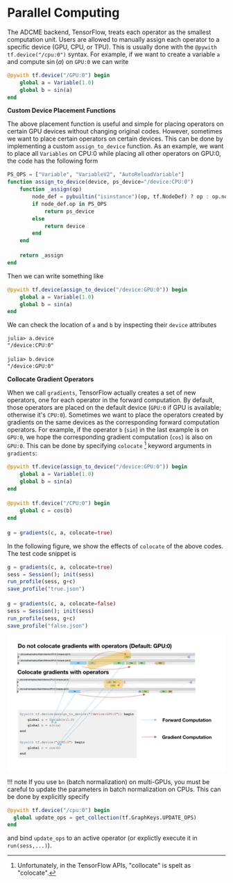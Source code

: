 # Parallel Computing

The ADCME backend, TensorFlow, treats each operator as the smallest computation unit. Users are allowed to manually assign each operator to a specific device (GPU, CPU, or TPU). This is usually done with the `@pywith tf.device("/cpu:0")` syntax. For example, if we want to create a variable `a` and compute $\sin(a)$ on `GPU:0` we can write
```julia
@pywith tf.device("/GPU:0") begin
    global a = Variable(1.0)
    global b = sin(a)
end
```

**Custom Device Placement Functions**

The above placement function is useful and simple for placing operators on certain GPU devices without changing original codes. However, sometimes we want to place certain operators on certain devices. This can be done by implementing a custom `assign_to_device` function. As an example, we want to place all `Variables` on CPU:0 while placing all other operators on GPU:0, the code has the following form
```julia
PS_OPS = ["Variable", "VariableV2", "AutoReloadVariable"]
function assign_to_device(device, ps_device="/device:CPU:0")
    function _assign(op)
        node_def = pybuiltin("isinstance")(op, tf.NodeDef) ? op : op.node_def
        if node_def.op in PS_OPS
            return ps_device
        else
            return device
        end
    end

    return _assign
end
```
Then we can write something like
```julia
@pywith tf.device(assign_to_device("/device:GPU:0")) begin
    global a = Variable(1.0)
    global b = sin(a)
end
```
We can check the location of `a` and `b` by inspecting their `device` attributes
```julia-repl
julia> a.device
"/device:CPU:0"

julia> b.device
"/device:GPU:0"
```

**Collocate Gradient Operators**

When we call `gradients`, TensorFlow actually creates a set of new operators, one for each operator in the forward computation. By default, those operators are placed on the default device (`GPU:0` if GPU is available; otherwise it's `CPU:0`). Sometimes we want to place the operators created by gradients on the same devices as the corresponding forward computation operators. For example, if the operator `b` (`sin`) in the last example is on `GPU:0`, we hope the corresponding gradient computation (`cos`) is also on `GPU:0`. This can be done by specifying `colocate` [^colocate] keyword arguments in `gradients`:
```julia
@pywith tf.device(assign_to_device("/device:GPU:0")) begin
    global a = Variable(1.0)
    global b = sin(a)
end

@pywith tf.device("/CPU:0") begin
    global c = cos(b)
end

g = gradients(c, a, colocate=true)
```
In the following figure, we show the effects of `colocate` of the above codes. The test code snippet is
```julia
g = gradients(c, a, colocate=true)
sess = Session(); init(sess)
run_profile(sess, g+c)
save_profile("true.json")

g = gradients(c, a, colocate=false)
sess = Session(); init(sess)
run_profile(sess, g+c)
save_profile("false.json")
```

![](./assets/colocate.png)

!!! note
  If you use `bn` (batch normalization) on multi-GPUs, you must be careful to update the parameters in batch normalization on CPUs. This can be done by explicitly specify 
  ```julia
  @pywith tf.device("/cpu:0") begin
    global update_ops = get_collection(tf.GraphKeys.UPDATE_OPS)
  end
  ```
  and bind `update_ops` to an active operator (or explictly execute it in `run(sess,...)`).

[^colocate]: Unfortunately, in the TensorFlow APIs, "collocate" is spelt as "colocate". 
